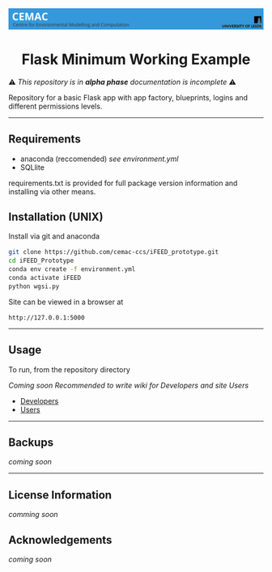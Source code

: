 <div align="center">
<a href="https://www.cemac.leeds.ac.uk/">
  <img src="https://github.com/cemac/cemac_generic/blob/master/Images/cemac.png"></a>
  <br>
</div>

 <h1> <center> Flask Minimum Working Example </center> </h1>

 <!--![GitHub release](https://img.shields.io/github/release/cemac/COMET_VolcDB.svg) ![GitHub](https://img.shields.io/github/license/cemac/COMET_VolcDB.svg) [![GitHub top language](https://img.shields.io/github/languages/top/cemac/COMET_VolcDB.svg)](https://github.com/cemac/COMET_VolcDB) [![GitHub issues](https://img.shields.io/github/issues/cemac/COMET_VolcDB.svg)](https://github.com/cemac/COMET_VolcDB/issues) [![GitHub last commit](https://img.shields.io/github/last-commit/cemac/COMET_VolcDB.svg)](https://github.com/cemac/COMET_VolcDB/commits/master) [![GitHub All Releases](https://img.shields.io/github/downloads/cemac/COMET_VolcDB/total.svg)](https://github.com/cemac/COMET_VolcDB/releases)
 [![HitCount](http://hits.dwyl.io/{cemac}/{COMET_VolcDB}.svg)](http://hits.dwyl.io/{cemac}/{COMET_VolcDB})-->

:warning: *This repository is in **alpha phase** documentation is incomplete* :warning:

Repository for a basic Flask app with app factory, blueprints, logins and different permissions levels.

<hr>

## Requirements

* anaconda (reccomended) *see environment.yml*
* SQLlite

requirements.txt is provided for full package version information and installing via other means.

## Installation (UNIX)

Install via git and anaconda

```bash
git clone https://github.com/cemac-ccs/iFEED_prototype.git
cd iFEED_Prototype
conda env create -f environment.yml
conda activate iFEED
python wgsi.py
```
Site can be viewed in a browser at
```
http://127.0.0.1:5000
```

<hr>

## Usage

To run, from the repository directory

*Coming soon Recommended to write wiki for Developers and site Users*

* [Developers]()
* [Users]()

<hr>

## Backups

*coming soon*

<hr>

<!--- release table

*coming soon*

|  Version            | Release          |
|---------------------|------------------|
|  Beta               | [![GitHubrelease](https://img.shields.io/badge/release-v.0.0-red.svg)](https://github.com/cemac/COMET_VolcDB/releases/tag/0.0)|
|  Fist Stable (Jan 2020?)  |  [![GitHubrelease](https://img.shields.io/badge/release-v.1.0-red.svg)](https://github.com/cemac/COMET_VolcDB/releases/tag/1.0)  |
<!--- table --->

## License Information

*comming soon*

## Acknowledgements

_coming soon_

<!--## References

* [https://github.com/universityofleeds/volcano-database](https://github.com/universityofleeds/volcano-database)-->
